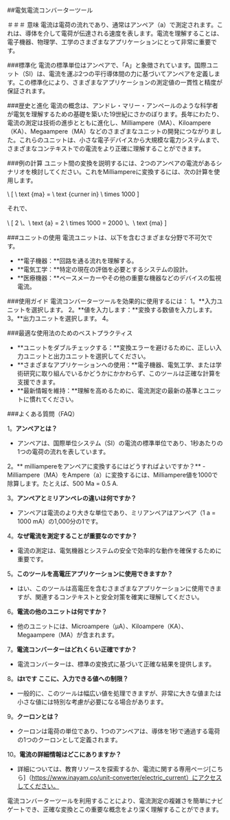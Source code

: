 ##電気電流コンバーターツール

＃＃＃ 意味
電流は電荷の流れであり、通常はアンペア（a）で測定されます。これは、導体を介して電荷が伝達される速度を表します。電流を理解することは、電子機器、物理学、工学のさまざまなアプリケーションにとって非常に重要です。

###標準化
電流の標準単位はアンペアで、「A」と象徴されています。国際ユニット（SI）は、電流を運ぶ2つの平行導体間の力に基づいてアンペアを定義します。この標準化により、さまざまなアプリケーションの測定値の一貫性と精度が保証されます。

###歴史と進化
電流の概念は、アンドレ・マリー・アンペールのような科学者が電気を理解するための基礎を築いた19世紀にさかのぼります。長年にわたり、電流の測定は技術の進歩とともに進化し、Milliampere（MA）、Kiloampere（KA）、Megaampere（MA）などのさまざまなユニットの開発につながりました。これらのユニットは、小さな電子デバイスから大規模な電力システムまで、さまざまなコンテキストでの電流をより正確に理解することができます。

###例の計算
ユニット間の変換を説明するには、2つのアンペアの電流があるシナリオを検討してください。これをMilliampereに変換するには、次の計算を使用します。

\ [
\ text {ma} = \ text {curner in} \ times 1000
\]

それで、

\ [
2 \、\ text {a} = 2 \ times 1000 = 2000 \、\ text {ma}
\]

###ユニットの使用
電流ユニットは、以下を含むさまざまな分野で不可欠です。
-  **電子機器：**回路を通る流れを理解する。
-  **電気工学：**特定の現在の評価を必要とするシステムの設計。
-  **医療機器：**ペースメーカーやその他の重要な機器などのデバイスの監視電流。

###使用ガイド
電流コンバーターツールを効果的に使用するには：
1。**入力ユニットを選択します。
2。**値を入力します：**変換する数値を入力します。
3。**出力ユニットを選択します。
4。

###最適な使用法のためのベストプラクティス
-  **ユニットをダブルチェックする：**変換エラーを避けるために、正しい入力ユニットと出力ユニットを選択してください。
-  **さまざまなアプリケーションへの使用：**電子機器、電気工学、または学術研究に取り組んでいるかどうかにかかわらず、このツールは正確な計算を支援できます。
-  **最新情報を維持：**理解を高めるために、電流測定の最新の基準とユニットに慣れてください。

###よくある質問（FAQ）

1。**アンペアとは？**
- アンペアは、国際単位システム（SI）の電流の標準単位であり、1秒あたりの1つの電荷の流れを表しています。

2。** milliampereをアンペアに変換するにはどうすればよいですか？**
-Milliampere（MA）をAmpere（a）に変換するには、Milliampere値を1000で除算します。たとえば、500 Ma = 0.5 A.

3。**アンペアとミリアンペレの違いは何ですか？**
- アンペアは電流のより大きな単位であり、ミリアンペアはアンペア（1 a = 1000 mA）の1,000分の1です。

4。**なぜ電流を測定することが重要なのですか？**
- 電流の測定は、電気機器とシステムの安全で効率的な動作を確保するために重要です。

5。**このツールを高電圧アプリケーションに使用できますか？**
- はい、このツールは高電圧を含むさまざまなアプリケーションに使用できますが、関連するコンテキストと安全対策を確実に理解してください。

6。**電流の他のユニットは何ですか？**
- 他のユニットには、Microampere（µA）、Kiloampere（KA）、Megaampere（MA）が含まれます。

7。**電流コンバーターはどれくらい正確ですか？**
- 電流コンバーターは、標準の変換式に基づいて正確な結果を提供します。

8。**はtです ここに、入力できる値への制限？**
- 一般的に、このツールは幅広い値を処理できますが、非常に大きな値または小さな値には特別な考慮が必要になる場合があります。

9。**クーロンとは？**
- クーロンは電荷の単位であり、1つのアンペアは、導体を1秒で通過する電荷の1つのクーロンとして定義されます。

10。**電流の詳細情報はどこにありますか？**
- 詳細については、教育リソースを探索するか、電流に関する専用ページ[こちら]（https://www.inayam.co/unit-converter/electric_current）にアクセスしてください。

電流コンバーターツールを利用することにより、電流測定の複雑さを簡単にナビゲートでき、正確な変換とこの重要な概念をより深く理解することができます。